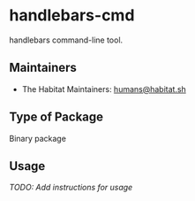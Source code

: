 # handlebars-cmd

handlebars command-line tool.

## Maintainers

* The Habitat Maintainers: <humans@habitat.sh>

## Type of Package

Binary package

## Usage

*TODO: Add instructions for usage*
